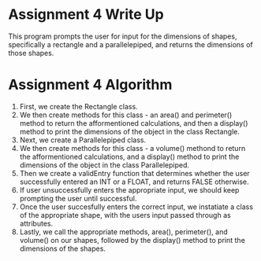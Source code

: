 # Assignment 4 Write Up
This program prompts the user for input for the dimensions of shapes, specifically a rectangle and a parallelepiped, and returns the dimensions of those shapes.

# Assignment 4 Algorithm
1. First, we create the Rectangle class.
2. We then create methods for this class - an area() and perimeter() method to return the afformentioned calculations, and then a display() method to print the dimensions of the object in the class Rectangle.
3. Next, we create a Parallelepiped class.
4. We then create methods for this class - a volume() methond to return the afformentioned calculations, and a display() method to print the dimensions of the object in the class Parallelepiped.
5. Then we create a validEntry function that determines whether the user successfully entered an INT or a FLOAT, and returns FALSE otherwise.
6. If user unsuccessfully enters the appropriate input, we should keep prompting the user until successful.
7. Once the user succesfully enters the correct input, we instatiate a class of the appropriate shape, with the users input passed through as attributes.
8. Lastly, we call the appropriate methods, area(), perimeter(), and volume() on our shapes, followed by the display() method to print the dimensions of the shapes.
